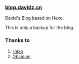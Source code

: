 ### [blog.davidz.cn](https://blog.davidz.cn)

David's Blog based on Hexo.

This is only a backup for the blog.

### Thanks to

1. [Hexo](https://github.com/hexojs/hexo)
2. [Obsidian](https://github.com/TriDiamond/hexo-theme-obsidian)
